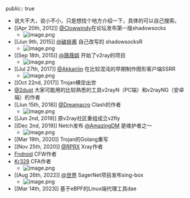 public:: true

- 说大不大，说小不小，只是想找个地方介绍一下，具体的可以自己搜索。
- [[Apr 20th, 2012]] [@Clowwindy](https://github.com/Clowwindy)在论坛发布第一版shadowsocks
	- ![image.png](../assets/image_1692604127417_0.png)
- [[Jun 9th, 2015]] [@破娃酱](https://github.com/breakwa11) 自己改写的 shadowsocksR
	- ![image.png](../assets/image_1692604151231_0.png)
- [[Sep 18th, 2015]] [@薇薇姐](https://github.com/VictoriaRaymond) 开始了v2ray的项目
	- ![image.png](../assets/image_1692604162568_0.png)
- [[Jul 27th, 2017]] [@Akkariiin](https://github.com/Akkariiin) 在比较混沌的早期制作图形客户端SSRR
	- ![image.png](../assets/image_1692604175216_0.png)
- [[Oct 22nd, 2017]] Trojan横空出世
- [@2dust](https://github.com/2dust) 大家可能用的比较熟悉的工具v2rayN（PC端）和v2rayNG（安卓端）的作者
- [[Jun 15th, 2018]] [@Dreamacro](https://github.com/Dreamacro) Clash的作者
	- ![image.png](../assets/image_1692604187216_0.png)
- [[Jun 2nd, 2019]] 原v2ray社区重组成立v2fly
- [[Dec 2nd, 2019]] Netch发布 [@AmazingDM](https://github.com/AmazingDM) 是维护者之一
	- ![image.png](../assets/image_1692604200168_0.png)
- [[Mar 19th, 2020]] Trojan的Golang重写
- [[Nov 25th, 2020]] [@RPRX](https://github.com/RPRX) Xray作者
- [Fndroid](https://github.com/Fndroid) CFW作者
- [Kr328](https://github.com/Kr328) CFA作者
	- ![image.png](../assets/image_1692604210608_0.png)
- [[Aug 26th, 2022]] [@世界](https://github.com/nekohasekai) SagerNet项目发布sing-box
	- ![image.png](../assets/image_1692604217751_0.png)
- [[Mar 14th, 2023]] 基于eBPF的Linux端代理工具dae